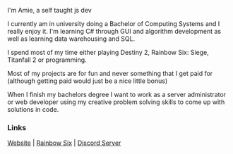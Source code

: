 I'm Amie, a self taught js dev

I currently am in university doing a Bachelor of Computing Systems and I really enjoy it. I'm learning C# through GUI and algorithm development as well as learning data warehousing and SQL.

I spend most of my time either playing Destiny 2, Rainbow Six: Siege, Titanfall 2 or programming.

Most of my projects are for fun and never something that I get paid for (although getting paid would just be a nice little bonus)

When I finish my bachelors degree I want to work as a server administrator or web developer using my creative problem solving skills to come up with solutions in code.

### Links

[Website](https://ser.moe) |
[Rainbow Six](https://ser.moe/r6) | 
[Discord Server](https://ser.moe/discord)

<!--
**Ser-Ames/Ser-Ames** is a ✨ _special_ ✨ repository because its `README.md` (this file) appears on your GitHub profile.

